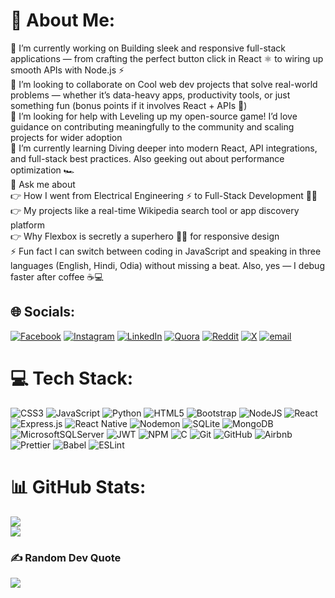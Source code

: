 # 💫 About Me:
🔭 I’m currently working on Building sleek and responsive full-stack applications — from crafting the perfect button click in React ⚛️ to wiring up smooth APIs with Node.js ⚡<br>👯 I’m looking to collaborate on Cool web dev projects that solve real-world problems — whether it’s data-heavy apps, productivity tools, or just something fun (bonus points if it involves React + APIs 🚀)<br>🤝 I’m looking for help with Leveling up my open-source game! I’d love guidance on contributing meaningfully to the community and scaling projects for wider adoption<br>🌱 I’m currently learning Diving deeper into modern React, API integrations, and full-stack best practices. Also geeking out about performance optimization 🏎️<br>💬 Ask me about <br>👉 How I went from Electrical Engineering ⚡ to Full-Stack Development 👨‍💻<br>👉 My projects like a real-time Wikipedia search tool or app discovery platform<br>👉 Why Flexbox is secretly a superhero 🦸‍♂️ for responsive design<br>⚡ Fun fact I can switch between coding in JavaScript and speaking in three languages (English, Hindi, Odia) without missing a beat. Also, yes — I debug faster after coffee ☕💻


## 🌐 Socials:
[![Facebook](https://img.shields.io/badge/Facebook-%231877F2.svg?logo=Facebook&logoColor=white)](https://facebook.com/https://www.facebook.com/rajkishorpal3/) [![Instagram](https://img.shields.io/badge/Instagram-%23E4405F.svg?logo=Instagram&logoColor=white)](https://instagram.com/https://www.instagram.com/rj_kishor_pal/) [![LinkedIn](https://img.shields.io/badge/LinkedIn-%230077B5.svg?logo=linkedin&logoColor=white)](https://linkedin.com/in/www.linkedin.com/in/raj-kishor-pal) [![Quora](https://img.shields.io/badge/Quora-%23B92B27.svg?logo=Quora&logoColor=white)](https://quora.com/profile/https://www.quora.com/profile/Raj-Kishor-Pal) [![Reddit](https://img.shields.io/badge/Reddit-%23FF4500.svg?logo=Reddit&logoColor=white)](https://reddit.com/user/https://www.reddit.com/user/mercury-merchant/) [![X](https://img.shields.io/badge/X-black.svg?logo=X&logoColor=white)](https://x.com/https://x.com/rajkishorpal) [![email](https://img.shields.io/badge/Email-D14836?logo=gmail&logoColor=white)](mailto:rajkishorpal@ymail.com) 

# 💻 Tech Stack:
![CSS3](https://img.shields.io/badge/css3-%231572B6.svg?style=for-the-badge&logo=css3&logoColor=white) ![JavaScript](https://img.shields.io/badge/javascript-%23323330.svg?style=for-the-badge&logo=javascript&logoColor=%23F7DF1E) ![Python](https://img.shields.io/badge/python-3670A0?style=for-the-badge&logo=python&logoColor=ffdd54) ![HTML5](https://img.shields.io/badge/html5-%23E34F26.svg?style=for-the-badge&logo=html5&logoColor=white) ![Bootstrap](https://img.shields.io/badge/bootstrap-%238511FA.svg?style=for-the-badge&logo=bootstrap&logoColor=white) ![NodeJS](https://img.shields.io/badge/node.js-6DA55F?style=for-the-badge&logo=node.js&logoColor=white) ![React](https://img.shields.io/badge/react-%2320232a.svg?style=for-the-badge&logo=react&logoColor=%2361DAFB) ![Express.js](https://img.shields.io/badge/express.js-%23404d59.svg?style=for-the-badge&logo=express&logoColor=%2361DAFB) ![React Native](https://img.shields.io/badge/react_native-%2320232a.svg?style=for-the-badge&logo=react&logoColor=%2361DAFB) ![Nodemon](https://img.shields.io/badge/NODEMON-%23323330.svg?style=for-the-badge&logo=nodemon&logoColor=%BBDEAD) ![SQLite](https://img.shields.io/badge/sqlite-%2307405e.svg?style=for-the-badge&logo=sqlite&logoColor=white) ![MongoDB](https://img.shields.io/badge/MongoDB-%234ea94b.svg?style=for-the-badge&logo=mongodb&logoColor=white) ![MicrosoftSQLServer](https://img.shields.io/badge/Microsoft%20SQL%20Server-CC2927?style=for-the-badge&logo=microsoft%20sql%20server&logoColor=white) ![JWT](https://img.shields.io/badge/JWT-black?style=for-the-badge&logo=JSON%20web%20tokens) ![NPM](https://img.shields.io/badge/NPM-%23CB3837.svg?style=for-the-badge&logo=npm&logoColor=white) ![C](https://img.shields.io/badge/c-%2300599C.svg?style=for-the-badge&logo=c&logoColor=white) ![Git](https://img.shields.io/badge/git-%23F05033.svg?style=for-the-badge&logo=git&logoColor=white) ![GitHub](https://img.shields.io/badge/github-%23121011.svg?style=for-the-badge&logo=github&logoColor=white) ![Airbnb](https://img.shields.io/badge/Airbnb-%23ff5a5f.svg?style=for-the-badge&logo=Airbnb&logoColor=white) ![Prettier](https://img.shields.io/badge/prettier-%23F7B93E.svg?style=for-the-badge&logo=prettier&logoColor=black) ![Babel](https://img.shields.io/badge/Babel-F9DC3e?style=for-the-badge&logo=babel&logoColor=black) ![ESLint](https://img.shields.io/badge/ESLint-4B3263?style=for-the-badge&logo=eslint&logoColor=white)
# 📊 GitHub Stats:
![](https://nirzak-streak-stats.vercel.app/?user=raj-kishor-pal&theme=dark&hide_border=true)<br/>
![](https://github-readme-stats.vercel.app/api/top-langs/?username=raj-kishor-pal&theme=dark&hide_border=true&include_all_commits=false&count_private=false&layout=compact)

### ✍️ Random Dev Quote
![](https://quotes-github-readme.vercel.app/api?type=horizontal&theme=radical)

<!-- Proudly created with GPRM ( https://gprm.itsvg.in ) -->
